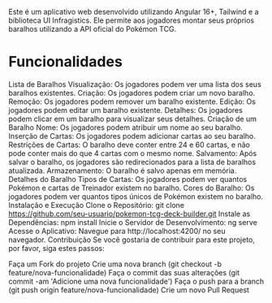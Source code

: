 Este é um aplicativo web desenvolvido utilizando Angular 16+, Tailwind e a biblioteca UI Infragistics. Ele permite aos jogadores montar seus próprios baralhos utilizando a API oficial do Pokémon TCG.


# Funcionalidades
Lista de Baralhos
Visualização: Os jogadores podem ver uma lista dos seus baralhos existentes.
Criação: Os jogadores podem criar um novo baralho.
Remoção: Os jogadores podem remover um baralho existente.
Edição: Os jogadores podem editar um baralho existente.
Detalhes: Os jogadores podem clicar em um baralho para visualizar seus detalhes.
Criação de um Baralho
Nome: Os jogadores podem atribuir um nome ao seu baralho.
Inserção de Cartas: Os jogadores podem adicionar cartas ao seu baralho.
Restrições de Cartas: O baralho deve conter entre 24 e 60 cartas, e não pode conter mais do que 4 cartas com o mesmo nome.
Salvamento: Após salvar o baralho, os jogadores são redirecionados para a lista de baralhos atualizada.
Armazenamento: O baralho é salvo apenas em memória.
Detalhes do Baralho
Tipos de Cartas: Os jogadores podem ver quantos Pokémon e cartas de Treinador existem no baralho.
Cores do Baralho: Os jogadores podem ver quantos tipos únicos de Pokémon existem no baralho.
Instalação e Execução
Clone o Repositório: git clone https://github.com/seu-usuario/pokemon-tcg-deck-builder.git
Instale as Dependências: npm install
Inicie o Servidor de Desenvolvimento: ng serve
Acesse o Aplicativo: Navegue para http://localhost:4200/ no seu navegador.
Contribuição
Se você gostaria de contribuir para este projeto, por favor, siga estes passos:

Faça um Fork do projeto
Crie uma nova branch (git checkout -b feature/nova-funcionalidade)
Faça o commit das suas alterações (git commit -am 'Adicione uma nova funcionalidade')
Faça o push para a branch (git push origin feature/nova-funcionalidade)
Crie um novo Pull Request
